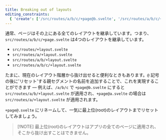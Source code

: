```yaml
---
title: Breaking out of layouts
editing_constraints:
  { 'create': ['/src/routes/a/b/c/+page@b.svelte', '/src/routes/a/b/c/+page@a.svelte'] }
---
```


通常、ページはその上にある全てのレイアウトを継承しています。つまり、`src/routes/a/b/c/+page.svelte` は4つのレイアウトを継承しています。

- `src/routes/+layout.svelte`
- `src/routes/a/+layout.svelte`
- `src/routes/a/b/+layout.svelte`
- `src/routes/a/b/c/+layout.svelte`

たまに、現在のレイアウト階層から抜け出せると便利なときもあります。`@` 記号の後に'リセット'する親セグメントの名前を追加することで、これを実現することができます — 例えば、`/a/b/c` で `+page@b.svelte` にすると `src/routes/a/b/+layout.svelte` が適用され、`+page@a.svelte` の場合は `src/routes/a/+layout.svelte` が適用されます。

`+page@.svelte` にリネームして、一気に最上位(root)のレイアウトまでリセットしてみましょう。

> [!NOTE] 最上位(root)のレイアウトはアプリの全てのページに適用され、そこから抜け出すことはできません。
